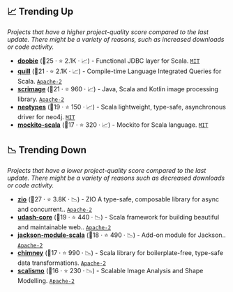## 📈 Trending Up

_Projects that have a higher project-quality score compared to the last update. There might be a variety of reasons, such as increased downloads or code activity._

- <b><a href="https://github.com/tpolecat/doobie">doobie</a></b> (🥇25 ·  ⭐ 2.1K · 📈) - Functional JDBC layer for Scala. <code><a href="http://bit.ly/34MBwT8">MIT</a></code>
- <b><a href="https://github.com/zio/zio-quill">quill</a></b> (🥈21 ·  ⭐ 2.1K · 📈) - Compile-time Language Integrated Queries for Scala. <code><a href="http://bit.ly/3nYMfla">Apache-2</a></code> <code><img src="https://zio.dev/img/navbar_brand.png" style="display:inline;" width="13" height="13"></code>
- <b><a href="https://github.com/sksamuel/scrimage">scrimage</a></b> (🥇21 ·  ⭐ 960 · 📈) - Java, Scala and Kotlin image processing library. <code><a href="http://bit.ly/3nYMfla">Apache-2</a></code>
- <b><a href="https://github.com/neotypes/neotypes">neotypes</a></b> (🥈19 ·  ⭐ 150 · 📈) - Scala lightweight, type-safe, asynchronous driver for neo4j. <code><a href="http://bit.ly/34MBwT8">MIT</a></code>
- <b><a href="https://github.com/mockito/mockito-scala">mockito-scala</a></b> (🥉17 ·  ⭐ 320 · 📈) - Mockito for Scala language. <code><a href="http://bit.ly/34MBwT8">MIT</a></code>

## 📉 Trending Down

_Projects that have a lower project-quality score compared to the last update. There might be a variety of reasons such as decreased downloads or code activity._

- <b><a href="https://github.com/zio/zio">zio</a></b> (🥇27 ·  ⭐ 3.8K · 📉) - ZIO A type-safe, composable library for async and concurrent.. <code><a href="http://bit.ly/3nYMfla">Apache-2</a></code>
- <b><a href="https://github.com/UdashFramework/udash-core">udash-core</a></b> (🥈19 ·  ⭐ 440 · 📉) - Scala framework for building beautiful and maintainable web.. <code><a href="http://bit.ly/3nYMfla">Apache-2</a></code>
- <b><a href="https://github.com/FasterXML/jackson-module-scala">jackson-module-scala</a></b> (🥉18 ·  ⭐ 490 · 📉) - Add-on module for Jackson.. <code><a href="http://bit.ly/3nYMfla">Apache-2</a></code>
- <b><a href="https://github.com/scalalandio/chimney">chimney</a></b> (🥈17 ·  ⭐ 990 · 📉) - Scala library for boilerplate-free, type-safe data transformations. <code><a href="http://bit.ly/3nYMfla">Apache-2</a></code>
- <b><a href="https://github.com/unibas-gravis/scalismo">scalismo</a></b> (🥈16 ·  ⭐ 230 · 📉) - Scalable Image Analysis and Shape Modelling. <code><a href="http://bit.ly/3nYMfla">Apache-2</a></code>

